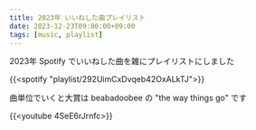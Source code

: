 ```yaml
---
title: 2023年 いいねした曲プレイリスト
date: 2023-12-23T09:00:00+09:00
tags: [music, playlist]
---
```


2023年 Spotify でいいねした曲を雑にプレイリストにしました

{{<spotify "playlist/292UimCxDvqeb42OxALkTJ">}}

曲単位でいくと大賞は beabadoobee の "the way things go" です

{{<youtube 4SeE6rJrnfc>}}
